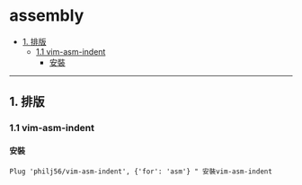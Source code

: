 # assembly

<!-- vim-markdown-toc GFM -->

* [1. 排版](#1-排版)
    - [1.1 vim-asm-indent](#11-vim-asm-indent)
        + [安裝](#安裝)

<!-- vim-markdown-toc -->

---

## 1. 排版

### 1.1 vim-asm-indent

#### 安裝

```vim
Plug 'philj56/vim-asm-indent', {'for': 'asm'} " 安裝vim-asm-indent
```
